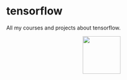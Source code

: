 # tensorflow
All my courses and projects about tensorflow.


<div id="header" align="center">
  <img src=["https://media.giphy.com/media/M9gbBd9nbDrOTu1Mqx/giphy.gif" width="100"](https://media.giphy.com/media/f74WQIhbzBKAusL2v1/giphy-downsized-large.gif)/>
</div>
